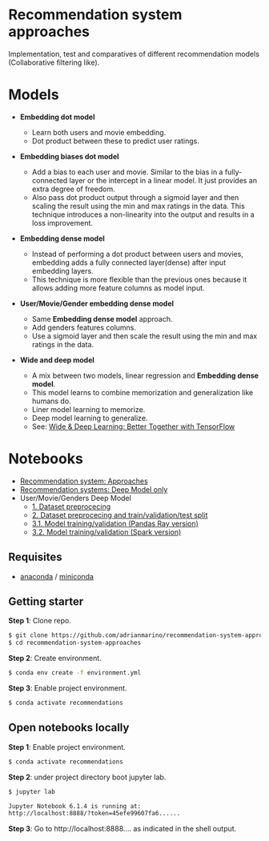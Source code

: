 # Recommendation system approaches

Implementation, test and comparatives of different recommendation models (Collaborative filtering like).  
 
# Models

* **Embedding dot model**
  * Learn both users and movie embedding.
  * Dot product between these to predict user ratings.

* **Embedding biases dot model**
  * Add a bias to each user and movie. Similar to the bias in a fully-connected layer or the intercept in a linear model. It just provides an extra degree of freedom.
  * Also pass dot product output through a sigmoid layer and then scaling the result using the min and max ratings in the data. This technique introduces a non-linearity into the output and results in a loss improvement.

* **Embedding dense model**
  * Instead of performing a dot product between users and movies, embedding adds a fully connected layer(dense) after input embedding layers.
  * This technique is more flexible than the previous ones because it allows adding more feature columns as model input.

* **User/Movie/Gender embedding dense model**
  * Same **Embedding dense model** approach.
  * Add genders features columns.
  * Use a sigmoid layer and then scale the result using the min and max ratings in the data.

* **Wide and deep model**
  * A mix between two models, linear regression and **Embedding dense model**.
  * This model learns to combine memorization and generalization like humans do.
  * Liner model learning to memorize.
  * Deep model learning to generalize.
  * See: [Wide & Deep Learning: Better Together with TensorFlow](https://ai.googleblog.com/2016/06/wide-deep-learning-better-together-with.html)


# Notebooks

* [Recommendation system: Approaches](https://github.com/adrianmarino/recommendation-system-approaches/blob/master/recommendation-system-comparatives.ipynb)
* [Recommendation systems: Deep Model only](https://github.com/adrianmarino/recommendation-system-approaches/blob/master/deep-model-user-movie.ipynb)
* User/Movie/Genders Deep Model
  * [1. Dataset preprocecing](https://github.com/adrianmarino/recommendation-system-approaches/blob/master/user-movie-genres-model/1.input-data-building.ipynb)
  * [2. Dataset preprocecing and train/validation/test split](https://github.com/adrianmarino/recommendation-system-approaches/blob/master/user-movie-genres-model/2.train-test-sets-building.ipynb)  
  * [3.1. Model training/validation (Pandas Ray version)](https://github.com/adrianmarino/recommendation-system-approaches/blob/master/user-movie-genres-model/3.train-model-pandas-ray.ipynb)
  * [3.2. Model training/validation (Spark version)](https://github.com/adrianmarino/recommendation-system-approaches/blob/master/user-movie-genres-model/3.train-model-spark.ipynb)


## Requisites

* [anaconda](https://www.anaconda.com/products/individual) / [miniconda](https://docs.conda.io/en/latest/miniconda.html)

## Getting starter

**Step 1**: Clone repo.

```bash
$ git clone https://github.com/adrianmarino/recommendation-system-approaches.git
$ cd recommendation-system-approaches
```

**Step 2**: Create environment.

```bash
$ conda env create -f environment.yml
```

**Step 3**: Enable project environment.

```bash
$ conda activate recommendations
```

## Open notebooks locally

**Step 1**: Enable project environment.

```bash
$ conda activate recommendations
```

**Step 2**: under project directory boot jupyter lab.

```bash
$ jupyter lab

Jupyter Notebook 6.1.4 is running at:
http://localhost:8888/?token=45efe99607fa6......
```

**Step 3**: Go to http://localhost:8888.... as indicated in the shell output.



